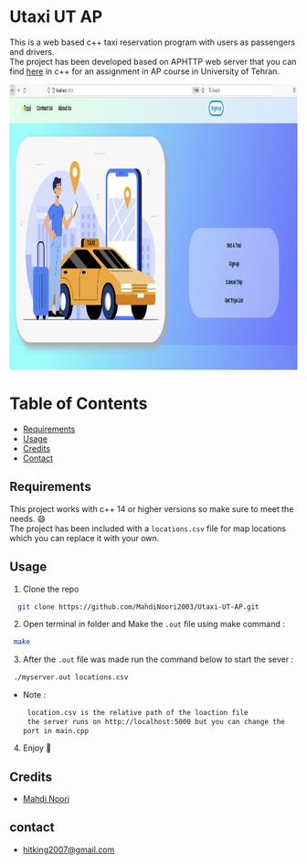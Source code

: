 # Utaxi UT AP
This is a web based c++ taxi reservation program with users as passengers and drivers.
<br>
The project has been developed based on APHTTP web server that you can find [here](https://github.com/UTAP/APHTTP) in c++ for an assignment in AP course in University of Tehran.
<br>
<div align="center">
    <img src="images/utaxi.PNG" alt="Utaxi" width="900" height="500">
</div>

# Table of Contents
* [Requirements](#requirements)
* [Usage](#usage)
* [Credits](#credits)
* [Contact](#contact)

## Requirements
This project works with c++ 14 or higher versions so make sure to meet the needs. 😄<br>
The project has been included with a ``locations.csv`` file for map locations which you can replace it with your own.
## Usage
1. Clone the repo
 ```sh
   git clone https://github.com/MahdiNoori2003/Utaxi-UT-AP.git
   ```
2. Open terminal in folder and Make the ``.out`` file using make command :
  ```sh
   make
   ```
3. After the ``.out`` file was made run the command below to start the sever :
   
  ```sh
   ./myserver.out locations.csv
   ```
* Note :
  
  ```text
   location.csv is the relative path of the loaction file
   the server runs on http://localhost:5000 but you can change the port in main.cpp
   ```
4. Enjoy 🚖

## Credits
* [Mahdi Noori](https://github.com/MahdiNoori2003)

## contact
* [hitking2007@gmail.com]()
